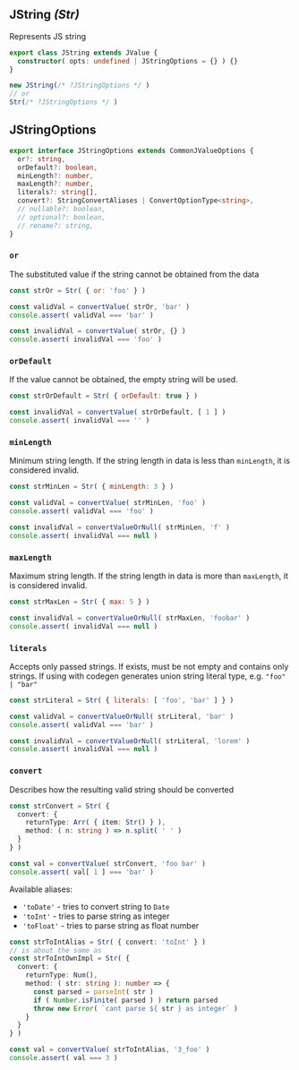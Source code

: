 ## JString _(Str)_

Represents JS string

```ts
export class JString extends JValue {
  constructor( opts: undefined | JStringOptions = {} ) {}
}

new JString(/* ?JStringOptions */ )
// or
Str(/* ?JStringOptions */ )
```

## JStringOptions

```ts
export interface JStringOptions extends CommonJValueOptions {
  or?: string,
  orDefault?: boolean,
  minLength?: number,
  maxLength?: number,
  literals?: string[],
  convert?: StringConvertAliases | ConvertOptionType<string>,
  // nullable?: boolean,
  // optional?: boolean,
  // rename?: string,
}
```

### ```or```

The substituted value if the string cannot be obtained from the data

```js
const strOr = Str( { or: 'foo' } )

const validVal = convertValue( strOr, 'bar' )
console.assert( validVal === 'bar' )

const invalidVal = convertValue( strOr, {} )
console.assert( invalidVal === 'foo' )
```

### ```orDefault```

If the value cannot be obtained, the empty string will be used.

```js
const strOrDefault = Str( { orDefault: true } )

const invalidVal = convertValue( strOrDefault, [ 1 ] )
console.assert( invalidVal === '' )
```

### ```minLength```

Minimum string length. If the string length in data is less than `minLength`, it is considered invalid.

```js
const strMinLen = Str( { minLength: 3 } )

const validVal = convertValue( strMinLen, 'foo' )
console.assert( validVal === 'foo' )

const invalidVal = convertValueOrNull( strMinLen, 'f' )
console.assert( invalidVal === null )
```

### ```maxLength```

Maximum string length. If the string length in data is more than `maxLength`, it is considered invalid.

```js
const strMaxLen = Str( { max: 5 } )

const invalidVal = convertValueOrNull( strMaxLen, 'foobar' )
console.assert( invalidVal === null )
```

### ```literals```

Accepts only passed strings. If exists, must be not empty and contains only strings. 
If using with codegen generates union string literal type, e.g. `"foo" | "bar"`

```js
const strLiteral = Str( { literals: [ 'foo', 'bar' ] } )

const validVal = convertValueOrNull( strLiteral, 'bar' )
console.assert( validVal === 'bar' )

const invalidVal = convertValueOrNull( strLiteral, 'lorem' )
console.assert( invalidVal === null )
```

### ```convert```

Describes how the resulting valid string should be converted

```ts
const strConvert = Str( {
  convert: {
    returnType: Arr( { item: Str() } ),
    method: ( n: string ) => n.split( ' ' )
  }
} )

const val = convertValue( strConvert, 'foo bar' )
console.assert( val[ 1 ] === 'bar' )
```

Available aliases:

- `'toDate'` - tries to convert string to `Date`
- `'toInt'` - tries to parse string as integer
- `'toFloat'` - tries to parse string as float number

```ts
const strToIntAlias = Str( { convert: 'toInt' } )
// is about the same as
const strToIntOwnImpl = Str( {
  convert: {
    returnType: Num(),
    method: ( str: string ): number => {
      const parsed = parseInt( str )
      if ( Number.isFinite( parsed ) ) return parsed
      throw new Error( `cant parse ${ str } as integer` )
    }
  }
} )

const val = convertValue( strToIntAlias, '3_foo' )
console.assert( val === 3 )
```
